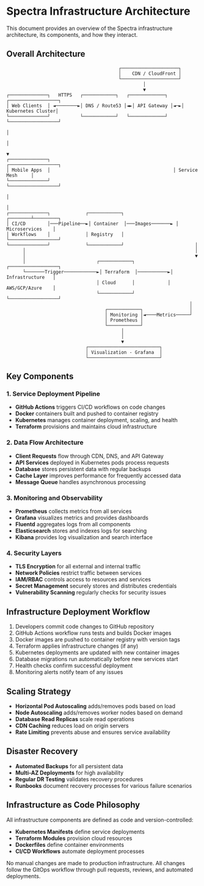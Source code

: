 # Spectra Infrastructure Architecture

This document provides an overview of the Spectra infrastructure architecture, its components, and how they interact.

## Overall Architecture

```
                                         ┌─────────────────────┐
                                         │    CDN / CloudFront │
                                         └─────────────────────┘
                                                  │
                                                  ▼
┌──────────────┐   HTTPS   ┌────────────┐   ┌─────────────┐   ┌──────────────────┐
│ Web Clients  │ ◄────────►│ DNS / Route53 │◄►│ API Gateway │◄─►│ Kubernetes Cluster│
└──────────────┘           └────────────┘   └─────────────┘   └──────────────────┘
                                                                      │
                                                                      │
                                                                      ▼
┌──────────────┐                                             ┌──────────────────┐
│ Mobile Apps  │                                             │ Service Mesh     │
└──────────────┘                                             └──────────────────┘
                                                                      │
                                                                      │
┌──────────────┐             ┌────────────┐                  ┌────────┴─────────┐
│ CI/CD        │───Pipeline──►│ Container  │───Images───────► │ Microservices    │
│ Workflows    │             │ Registry   │                  └──────────────────┘
└──────────────┘             └────────────┘                          │
      │                                                              │
      │                                                              ▼
      │                          ┌────────────┐            ┌──────────────────┐
      └───────Trigger────────────►│ Terraform  │───────────►│ Infrastructure   │
                                 │ Cloud      │            │ AWS/GCP/Azure    │
                                 └────────────┘            └──────────────────┘
                                                                   │
                                    ┌────────────┐                 │
                                    │ Monitoring │◄────Metrics─────┘
                                    │ Prometheus │
                                    └────────────┘
                                          │
                                          │
                                          ▼
                             ┌──────────────────────────┐
                             │ Visualization - Grafana  │
                             └──────────────────────────┘
```

## Key Components

### 1. Service Deployment Pipeline

- **GitHub Actions** triggers CI/CD workflows on code changes
- **Docker** containers built and pushed to container registry
- **Kubernetes** manages container deployment, scaling, and health
- **Terraform** provisions and maintains cloud infrastructure

### 2. Data Flow Architecture

- **Client Requests** flow through CDN, DNS, and API Gateway
- **API Services** deployed in Kubernetes pods process requests
- **Database** stores persistent data with regular backups
- **Cache Layer** improves performance for frequently accessed data
- **Message Queue** handles asynchronous processing

### 3. Monitoring and Observability

- **Prometheus** collects metrics from all services
- **Grafana** visualizes metrics and provides dashboards
- **Fluentd** aggregates logs from all components
- **Elasticsearch** stores and indexes logs for searching
- **Kibana** provides log visualization and search interface

### 4. Security Layers

- **TLS Encryption** for all external and internal traffic
- **Network Policies** restrict traffic between services
- **IAM/RBAC** controls access to resources and services
- **Secret Management** securely stores and distributes credentials
- **Vulnerability Scanning** regularly checks for security issues

## Infrastructure Deployment Workflow

1. Developers commit code changes to GitHub repository
2. GitHub Actions workflow runs tests and builds Docker images
3. Docker images are pushed to container registry with version tags
4. Terraform applies infrastructure changes (if any)
5. Kubernetes deployments are updated with new container images
6. Database migrations run automatically before new services start
7. Health checks confirm successful deployment
8. Monitoring alerts notify team of any issues

## Scaling Strategy

- **Horizontal Pod Autoscaling** adds/removes pods based on load
- **Node Autoscaling** adds/removes worker nodes based on demand
- **Database Read Replicas** scale read operations
- **CDN Caching** reduces load on origin servers
- **Rate Limiting** prevents abuse and ensures service availability

## Disaster Recovery

- **Automated Backups** for all persistent data
- **Multi-AZ Deployments** for high availability
- **Regular DR Testing** validates recovery procedures
- **Runbooks** document recovery processes for various failure scenarios

## Infrastructure as Code Philosophy

All infrastructure components are defined as code and version-controlled:

- **Kubernetes Manifests** define service deployments
- **Terraform Modules** provision cloud resources
- **Dockerfiles** define container environments
- **CI/CD Workflows** automate deployment processes

No manual changes are made to production infrastructure. All changes follow the GitOps workflow through pull requests, reviews, and automated deployments.
